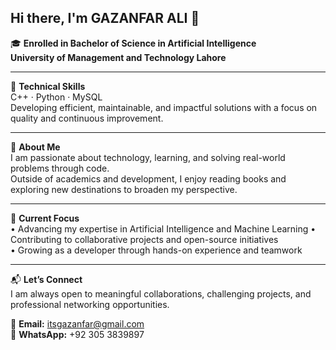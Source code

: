 ## Hi there, I'm GAZANFAR ALI 👋

🎓 **Enrolled in Bachelor of Science in Artificial Intelligence**  
**University of Management and Technology Lahore**

---

💼 **Technical Skills**  
C++ · Python · MySQL  
Developing efficient, maintainable, and impactful solutions with a focus on quality and continuous improvement.

---

📖 **About Me**  
I am passionate about technology, learning, and solving real-world problems through code.  
Outside of academics and development, I enjoy reading books and exploring new destinations to broaden my perspective.

---

🎯 **Current Focus**  
• Advancing my expertise in Artificial Intelligence and Machine Learning 
• Contributing to collaborative projects and open-source initiatives  
• Growing as a developer through hands-on experience and teamwork

---

📬 **Let’s Connect**  
I am always open to meaningful collaborations, challenging projects, and professional networking opportunities.

📧 **Email:** itsgazanfar@gmail.com  
💬 **WhatsApp:** +92 305 3839897
